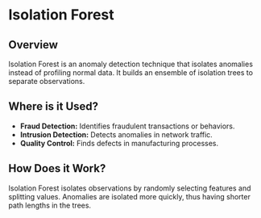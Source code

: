 # Isolation Forest

## Overview

Isolation Forest is an anomaly detection technique that isolates anomalies instead of profiling normal data. It builds an ensemble of isolation trees to separate observations.

## Where is it Used?

- **Fraud Detection:** Identifies fraudulent transactions or behaviors.
- **Intrusion Detection:** Detects anomalies in network traffic.
- **Quality Control:** Finds defects in manufacturing processes.

## How Does it Work?

Isolation Forest isolates observations by randomly selecting features and splitting values. Anomalies are isolated more quickly, thus having shorter path lengths in the trees.
